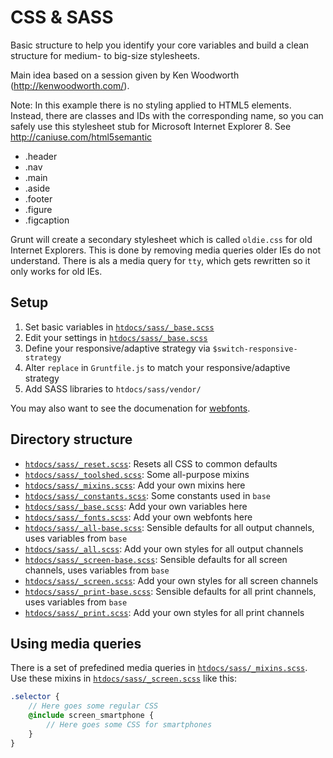 CSS & SASS
==========

Basic structure to help you identify your core variables and build a clean structure for medium- to big-size stylesheets.

Main idea based on a session given by Ken Woodworth (http://kenwoodworth.com/).

Note: In this example there is no styling applied to HTML5 elements. Instead, there are classes and IDs with the corresponding name, so you can safely use this stylesheet stub for Microsoft Internet Explorer 8. See http://caniuse.com/html5semantic

* .header
* .nav
* .main
* .aside
* .footer
* .figure
* .figcaption

Grunt will create a secondary stylesheet which is called `oldie.css` for old Internet Explorers. This is done by removing media queries older IEs do not understand. There is als a media query for `tty`, which gets rewritten so it only works for old IEs.

Setup
-----

1. Set basic variables in [`htdocs/sass/_base.scss`](../../htdocs/sass/_reset.scss)
2. Edit your settings in [`htdocs/sass/_base.scss`](../../htdocs/sass/_reset.scss)
3. Define your responsive/adaptive strategy via `$switch-responsive-strategy`
4. Alter `replace` in `Gruntfile.js` to match your responsive/adaptive strategy
5. Add SASS libraries to `htdocs/sass/vendor/`

You may also want to see the documenation for [webfonts](webfonts.md).

Directory structure
-------------------

* [`htdocs/sass/_reset.scss`](../../htdocs/sass/_reset.scss): Resets all CSS to common defaults
* [`htdocs/sass/_toolshed.scss`](../../htdocs/sass/_toolshed.scss): Some all-purpose mixins
* [`htdocs/sass/_mixins.scss`](../../htdocs/sass/_mixins.scss): Add your own mixins here
* [`htdocs/sass/_constants.scss`](../../htdocs/sass/_constants.scss): Some constants used in `base`
* [`htdocs/sass/_base.scss`](../../htdocs/sass/_base.scss): Add your own variables here
* [`htdocs/sass/_fonts.scss`](../../htdocs/sass/_fonts.scss): Add your own webfonts here
* [`htdocs/sass/_all-base.scss`](../../htdocs/sass/_all-base.scss): Sensible defaults for all output channels, uses variables from `base`
* [`htdocs/sass/_all.scss`](../../htdocs/sass/_all.scss): Add your own styles for all output channels
* [`htdocs/sass/_screen-base.scss`](../../htdocs/sass/_screen-base.scss): Sensible defaults for all screen channels, uses variables from `base`
* [`htdocs/sass/_screen.scss`](../../htdocs/sass/_screen.scss): Add your own styles for all screen channels
* [`htdocs/sass/_print-base.scss`](../../htdocs/sass/_print-base.scss): Sensible defaults for all print channels, uses variables from `base`
* [`htdocs/sass/_print.scss`](../../htdocs/sass/_print.scss): Add your own styles for all print channels

Using media queries
-------------------

There is a set of prefedined media queries in [`htdocs/sass/_mixins.scss`](../../htdocs/sass/_mixins.scss). Use these mixins in [`htdocs/sass/_screen.scss`](../../htdocs/sass/_screen.scss) like this:

```sass
.selector {
	// Here goes some regular CSS
	@include screen_smartphone {
		// Here goes some CSS for smartphones
	}
}
```

